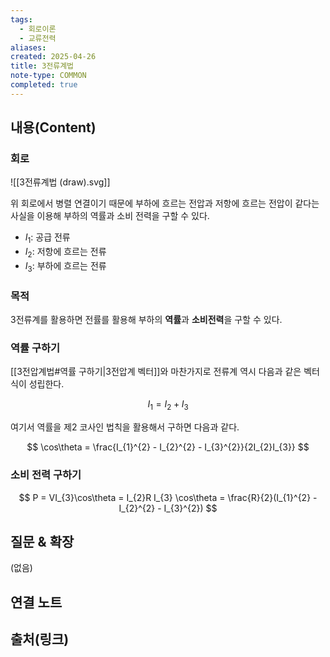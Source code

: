 ```yaml
---
tags:
  - 회로이론
  - 교류전력
aliases: 
created: 2025-04-26
title: 3전류계법
note-type: COMMON
completed: true
---
```


## 내용(Content)

### 회로

![[3전류계법 (draw).svg]]

위 회로에서 병렬 연결이기 때문에 부하에 흐르는 전압과 저항에 흐르는 전압이 같다는 사실을 이용해 부하의 역률과 소비 전력을 구할 수 있다.

- $I_{1}$: 공급 전류
- $I_{2}$: 저항에 흐르는 전류
- $I_{3}$: 부하에 흐르는 전류

### 목적

3전류계를 활용하면 전률를 활용해 부하의 **역률**과 **소비전력**을 구할 수 있다.

### 역률 구하기

[[3전압계법#역률 구하기|3전압계 벡터]]와 마찬가지로 전류계 역시 다음과 같은 벡터 식이 성립한다.

$$
I_{1} = I_{2} + I_{3}
$$

여기서 역률을 제2 코사인 법칙을 활용해서 구하면 다음과 같다.


$$
\cos\theta = \frac{I_{1}^{2} - I_{2}^{2} - I_{3}^{2}}{2I_{2}I_{3}}
$$

### 소비 전력 구하기

$$
P = VI_{3}\cos\theta = I_{2}R I_{3} \cos\theta = \frac{R}{2}(I_{1}^{2} -I_{2}^{2} - I_{3}^{2})
$$



## 질문 & 확장

(없음)

## 연결 노트

## 출처(링크)

